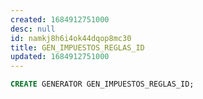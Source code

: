 ```yaml
---
created: 1684912751000
desc: null
id: namkj8h6i4ok44dqop8mc30
title: GEN_IMPUESTOS_REGLAS_ID
updated: 1684912751000
---
```


```sql
CREATE GENERATOR GEN_IMPUESTOS_REGLAS_ID;
```